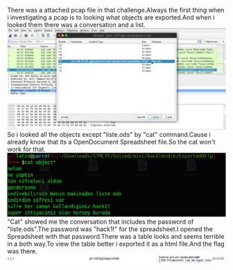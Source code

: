 There was a attached pcap file in that challenge.Always the first thing when i investigating a pcap is to looking what objects are exported.And when i looked them there was a conversation and a list.
<img src="exported.png">
So i looked all the objects except "liste.ods" by "cat" command.Cause i already know that its a OpenDocument Spreadsheet file.So the cat won't work for that.
<img src="cat_output.png">
"Cat" showed me the conversation that includes the password of "liste.ods".The password was "hack1!" for the spreadsheet.I opened the Spreadsheet with that password.There was a table looks and seems terrible in a both way.To view the table better i exported it as a html file.And the flag was there.
<img src="flag.png">
